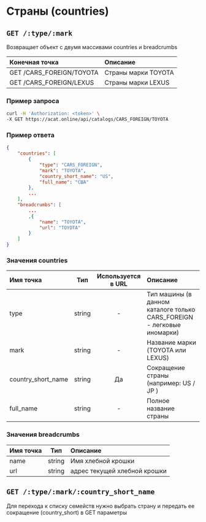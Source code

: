 # Страны (countries)

## `GET /:type/:mark`

Возвращает объект с двумя массивами countries и breadcrumbs

| Конечная точка | Описание |
| :---- | :--------------- |
| GET /CARS_FOREIGN/TOYOTA | Страны марки TOYOTA |
| GET /CARS_FOREIGN/LEXUS | Страны марки LEXUS |

### Пример запроса

```bash
curl -H 'Authorization: <token>' \
-X GET https://acat.online/api/catalogs/CARS_FOREIGN/TOYOTA
```

### Пример ответа

```json
{
    "countries": [
        {
            "type": "CARS_FOREIGN",
            "mark": "TOYOTA",
            "country_short_name": "US",
            "full_name": "США"
        },
        ...
    ],
    "breadcrumbs": [
        ...
        ,{
            "name": "TOYOTA",
            "url": "TOYOTA"
        }
    ]
}
```

### Значения countries

| Имя точка | Тип | Используется в URL | Описание |
| :---- | :------: | :------: | :--------------- |
| type | string | - | Тип машины (в данном каталоге только CARS_FOREIGN - легковые иномарки) |
| mark | string | - | Название марки (TOYOTA или LEXUS) |
| country_short_name | string | Да | Сокращение страны (например: US / JP ) |
| full_name | string | - | Полное название страны |

### Значения breadcrumbs

| Имя точка | Тип | Описание |
| :---- | :------: | :--------------- |
| name | string | Имя хлебной крошки |
| url | string | адрес текущей хлебной крошки |


## `GET /:type/:mark/:country_short_name`

Для перехода к списку семейств нужно выбрать страну и передать ее сокращение (country_short) в GET параметры
